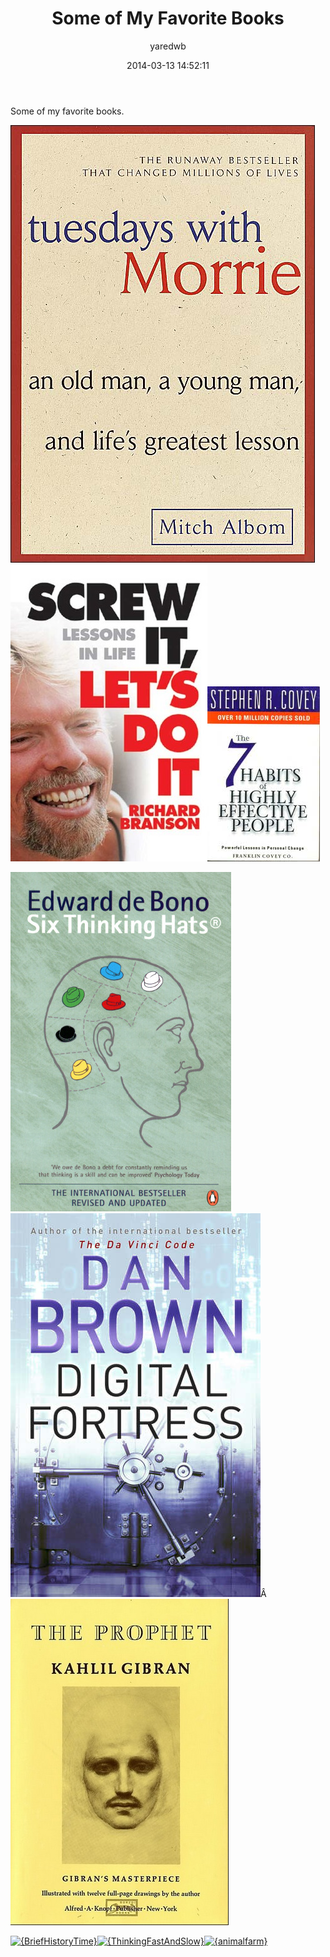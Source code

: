 ﻿---
layout: post
title: "Some of My Favorite Books"
date: 2014-03-13 14:52:11
author: yaredwb
categories: ["Books"]
---

Some of my favorite books.

[![{Tuesdays_with_Morrie_book_cover}](/media/2014/03/tuesdays_with_morrie_book_cover.jpg?w=208)](/media/2014/03/tuesdays_with_morrie_book_cover.jpg)[![{screwit}](/media/2014/03/screwit.jpg?w=198)](/media/2014/03/screwit.jpg)[![{7habits}](/media/2014/03/7habits.jpg)](/media/2014/03/7habits.jpg)

[![{20110804_bookreview-six-thinking-hats-1}](/media/2014/03/20110804_bookreview-six-thinking-hats-1.jpg?w=195)](/media/2014/03/20110804_bookreview-six-thinking-hats-1.jpg) [![{digital-fortress-dan-brown}](/media/2014/03/digital-fortress-dan-brown.jpg?w=195)](/media/2014/03/digital-fortress-dan-brown.jpg)Â [![{The_Prophet_Cover}](/media/2014/03/the_prophet_cover.jpg?w=200)](/media/2014/03/the_prophet_cover.jpg)

[![{BriefHistoryTime}](/media/2015/09/briefhistorytime.jpg?w=197)](/media/2015/09/briefhistorytime.jpg)[![{ThinkingFastAndSlow}](/media/2015/09/thinkingfastandslow.jpg?w=200)](/media/2015/09/thinkingfastandslow.jpg)[![{animalfarm}](/media/2015/09/animalfarm.jpg?w=183)](/media/2015/09/animalfarm.jpg)

